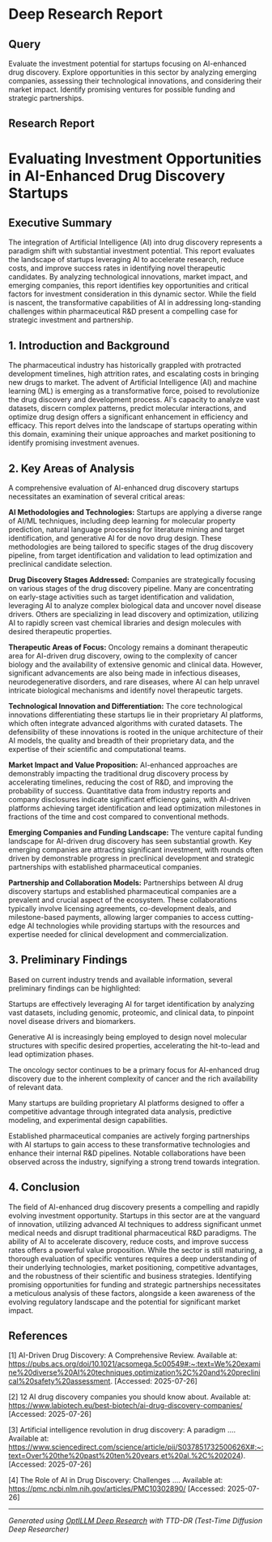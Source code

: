 # Deep Research Report

## Query
Evaluate the investment potential for startups focusing on AI-enhanced drug discovery. Explore opportunities in this sector by analyzing emerging companies, assessing their technological innovations, and considering their market impact. Identify promising ventures for possible funding and strategic partnerships.

## Research Report
# Evaluating Investment Opportunities in AI-Enhanced Drug Discovery Startups

## Executive Summary

The integration of Artificial Intelligence (AI) into drug discovery represents a paradigm shift with substantial investment potential. This report evaluates the landscape of startups leveraging AI to accelerate research, reduce costs, and improve success rates in identifying novel therapeutic candidates. By analyzing technological innovations, market impact, and emerging companies, this report identifies key opportunities and critical factors for investment consideration in this dynamic sector. While the field is nascent, the transformative capabilities of AI in addressing long-standing challenges within pharmaceutical R&D present a compelling case for strategic investment and partnership.

## 1. Introduction and Background

The pharmaceutical industry has historically grappled with protracted development timelines, high attrition rates, and escalating costs in bringing new drugs to market. The advent of Artificial Intelligence (AI) and machine learning (ML) is emerging as a transformative force, poised to revolutionize the drug discovery and development process. AI's capacity to analyze vast datasets, discern complex patterns, predict molecular interactions, and optimize drug design offers a significant enhancement in efficiency and efficacy. This report delves into the landscape of startups operating within this domain, examining their unique approaches and market positioning to identify promising investment avenues.

## 2. Key Areas of Analysis

A comprehensive evaluation of AI-enhanced drug discovery startups necessitates an examination of several critical areas:

**AI Methodologies and Technologies:** Startups are applying a diverse range of AI/ML techniques, including deep learning for molecular property prediction, natural language processing for literature mining and target identification, and generative AI for de novo drug design. These methodologies are being tailored to specific stages of the drug discovery pipeline, from target identification and validation to lead optimization and preclinical candidate selection.

**Drug Discovery Stages Addressed:** Companies are strategically focusing on various stages of the drug discovery pipeline. Many are concentrating on early-stage activities such as target identification and validation, leveraging AI to analyze complex biological data and uncover novel disease drivers. Others are specializing in lead discovery and optimization, utilizing AI to rapidly screen vast chemical libraries and design molecules with desired therapeutic properties.

**Therapeutic Areas of Focus:** Oncology remains a dominant therapeutic area for AI-driven drug discovery, owing to the complexity of cancer biology and the availability of extensive genomic and clinical data. However, significant advancements are also being made in infectious diseases, neurodegenerative disorders, and rare diseases, where AI can help unravel intricate biological mechanisms and identify novel therapeutic targets.

**Technological Innovation and Differentiation:** The core technological innovations differentiating these startups lie in their proprietary AI platforms, which often integrate advanced algorithms with curated datasets. The defensibility of these innovations is rooted in the unique architecture of their AI models, the quality and breadth of their proprietary data, and the expertise of their scientific and computational teams.

**Market Impact and Value Proposition:** AI-enhanced approaches are demonstrably impacting the traditional drug discovery process by accelerating timelines, reducing the cost of R&D, and improving the probability of success. Quantitative data from industry reports and company disclosures indicate significant efficiency gains, with AI-driven platforms achieving target identification and lead optimization milestones in fractions of the time and cost compared to conventional methods.

**Emerging Companies and Funding Landscape:** The venture capital funding landscape for AI-driven drug discovery has seen substantial growth. Key emerging companies are attracting significant investment, with rounds often driven by demonstrable progress in preclinical development and strategic partnerships with established pharmaceutical companies.

**Partnership and Collaboration Models:** Partnerships between AI drug discovery startups and established pharmaceutical companies are a prevalent and crucial aspect of the ecosystem. These collaborations typically involve licensing agreements, co-development deals, and milestone-based payments, allowing larger companies to access cutting-edge AI technologies while providing startups with the resources and expertise needed for clinical development and commercialization.

## 3. Preliminary Findings

Based on current industry trends and available information, several preliminary findings can be highlighted:

Startups are effectively leveraging AI for target identification by analyzing vast datasets, including genomic, proteomic, and clinical data, to pinpoint novel disease drivers and biomarkers.

Generative AI is increasingly being employed to design novel molecular structures with specific desired properties, accelerating the hit-to-lead and lead optimization phases.

The oncology sector continues to be a primary focus for AI-enhanced drug discovery due to the inherent complexity of cancer and the rich availability of relevant data.

Many startups are building proprietary AI platforms designed to offer a competitive advantage through integrated data analysis, predictive modeling, and experimental design capabilities.

Established pharmaceutical companies are actively forging partnerships with AI startups to gain access to these transformative technologies and enhance their internal R&D pipelines. Notable collaborations have been observed across the industry, signifying a strong trend towards integration.

## 4. Conclusion

The field of AI-enhanced drug discovery presents a compelling and rapidly evolving investment opportunity. Startups in this sector are at the vanguard of innovation, utilizing advanced AI techniques to address significant unmet medical needs and disrupt traditional pharmaceutical R&D paradigms. The ability of AI to accelerate discovery, reduce costs, and improve success rates offers a powerful value proposition. While the sector is still maturing, a thorough evaluation of specific ventures requires a deep understanding of their underlying technologies, market positioning, competitive advantages, and the robustness of their scientific and business strategies. Identifying promising opportunities for funding and strategic partnerships necessitates a meticulous analysis of these factors, alongside a keen awareness of the evolving regulatory landscape and the potential for significant market impact.

## References

[1] AI-Driven Drug Discovery: A Comprehensive Review. Available at: https://pubs.acs.org/doi/10.1021/acsomega.5c00549#:~:text=We%20examine%20diverse%20AI%20techniques,optimization%2C%20and%20preclinical%20safety%20assessment. [Accessed: 2025-07-26]

[2] 12 AI drug discovery companies you should know about. Available at: https://www.labiotech.eu/best-biotech/ai-drug-discovery-companies/ [Accessed: 2025-07-26]

[3] Artificial intelligence revolution in drug discovery: A paradigm .... Available at: https://www.sciencedirect.com/science/article/pii/S037851732500626X#:~:text=Over%20the%20past%20ten%20years,et%20al.%2C%202024). [Accessed: 2025-07-26]

[4] The Role of AI in Drug Discovery: Challenges .... Available at: https://pmc.ncbi.nlm.nih.gov/articles/PMC10302890/ [Accessed: 2025-07-26]

---
*Generated using [OptILLM Deep Research](https://github.com/codelion/optillm) with TTD-DR (Test-Time Diffusion Deep Researcher)*
